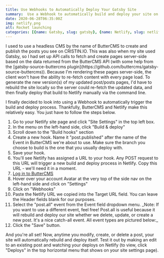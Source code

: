 ```yaml
---
title: Use Webhooks to Automatically Deploy Your Gatsby Site
summary:  Use a Webhook to automatically build and deploy your site on Netlify after you create, update, or delete a post in ButterCMS. This way you avoid having to manually rebuild and redeploy your site just to fix a typo in a post.
date: 2020-06-28T06:35:00Z
img: netlify.png
alt: Rocket launching
categories: [{name: Gatsby, slug: gatsby}, {name: Netlify, slug: netlify}]
---
```


<p class="drop-cap">I used to use a headless CMS by the name of ButterCMS to create and publish the posts you see on CRISTIN.IO. This was also when my site used Gatsby, so I had set up API calls to fetch and create pages server-side based on the data returned from the ButterCMS API (with some help from the [gatsby-source-buttercms plugin](https://github.com/buttercms/gatsby-source-buttercms)). Because I'm rendering these pages server-side, the client won't have the ability to re-fetch content with every page load. To generate the new version(s) of my updated post/posts pages, I'd have to rebuild the site locally so the server could re-fetch the updated data, and then finally deploy that build to Netlify manually via the command line.</p>

<quote>
  <template #quote>This is inconvenient and I hate doing it.</template>
  <template #cite>&mdash; Cristin O'Connor</template>
</quote>

I finally decided to look into using a Webhook to automatically trigger the build and deploy process. Thankfully, ButterCMS and Netlify make this relatively easy. You just have to follow the steps below.

<ol>
<li>Go to your Netlify site page and click "Site Settings" in the top left box.</li>
<li>In the menu on the left-hand side, click "Build & deploy"</li>
<li>Scroll down to the "Build hooks" section</li>
<li>Create a new hook. Name it "post.published" after the name of the Event in ButterCMS we're about to use. Make sure the branch you choose to build is the one that you usually deploy with.
<post-image src="https://cdn.buttercms.com/KzLtqtWqRWicy1QJVPM1" alt="Build hooks in Netlify"></post-image></li>
<li>Save your hook.</li>
<li>You'll see Netlify has assigned a URL to your hook. Any POST request to this URL will trigger a new build and deploy process in Netlify. Copy this URL - we'll need it in a moment.</li>
<li><a href="https://buttercms.com/login/" target="_blank" rel="noopener noreferrer">Log in to ButterCMS</a></li>
<li>Hover over your account Avatar at the very top of the side nav on the left-hand side and click on "Settings"</li>
<li>Click on "Webhooks"</li>
<li>Paste the Netlify URL we copied into the Target URL field. You can leave the Header fields blank for our purposes.</li>
<li>Select the "post.all" event from the Event field dropdown menu. _Note: If you want to use a different event, feel free! Post.all is useful because it will rebuild and deploy our site whether we delete, update, or create a new post. It's a nice catch-all event. All event types are pictured below:_
<post-image src="https://cdn.buttercms.com/1umktjuFS1iyBrWjBuGG" alt="Event types in ButterCMS"></post-image></li>
<li>Click the "Save" button.</li>
</ol>

And you're all set! Now, anytime you modify, create, or delete a post, your site will automatically rebuild and deploy itself. Test it out by making an edit to an existing post and watching your deploys on Netlify (to view, click "Deploys" in the top horizontal menu that shows on your site settings page).

